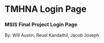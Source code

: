 # TMHNA Login Page
### MSIS Final Project Login Page

By: Will Austin, Reuel Kandathil, Jacob Joseph
